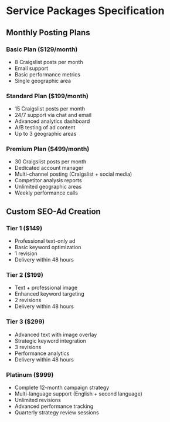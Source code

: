 
# Service Packages Specification

## Monthly Posting Plans

### Basic Plan ($129/month)
- 8 Craigslist posts per month
- Email support
- Basic performance metrics
- Single geographic area

### Standard Plan ($199/month)
- 15 Craigslist posts per month
- 24/7 support via chat and email
- Advanced analytics dashboard
- A/B testing of ad content
- Up to 3 geographic areas

### Premium Plan ($499/month)
- 30 Craigslist posts per month
- Dedicated account manager
- Multi-channel posting (Craigslist + social media)
- Competitor analysis reports
- Unlimited geographic areas
- Weekly performance calls

## Custom SEO-Ad Creation

### Tier 1 ($149)
- Professional text-only ad
- Basic keyword optimization
- 1 revision
- Delivery within 48 hours

### Tier 2 ($199)
- Text + professional image
- Enhanced keyword targeting
- 2 revisions
- Delivery within 48 hours

### Tier 3 ($299)
- Advanced text with image overlay
- Strategic keyword integration
- 3 revisions
- Performance analytics
- Delivery within 48 hours

### Platinum ($999)
- Complete 12-month campaign strategy
- Multi-language support (English + second language)
- Unlimited revisions
- Advanced performance tracking
- Quarterly strategy review sessions
